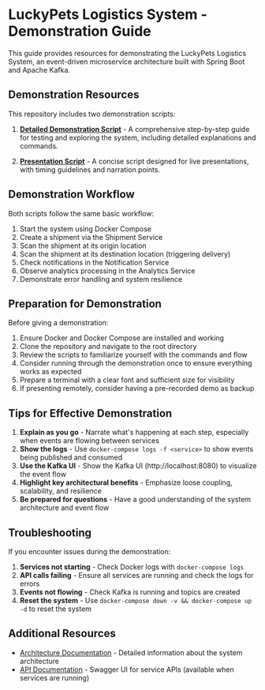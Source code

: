 # LuckyPets Logistics System - Demonstration Guide

This guide provides resources for demonstrating the LuckyPets Logistics System, an event-driven microservice architecture built with Spring Boot and Apache Kafka.

## Demonstration Resources

This repository includes two demonstration scripts:

1. **[Detailed Demonstration Script](demo_script.md)** - A comprehensive step-by-step guide for testing and exploring the system, including detailed explanations and commands.

2. **[Presentation Script](presentation_script.md)** - A concise script designed for live presentations, with timing guidelines and narration points.

## Demonstration Workflow

Both scripts follow the same basic workflow:

1. Start the system using Docker Compose
2. Create a shipment via the Shipment Service
3. Scan the shipment at its origin location
4. Scan the shipment at its destination location (triggering delivery)
5. Check notifications in the Notification Service
6. Observe analytics processing in the Analytics Service
7. Demonstrate error handling and system resilience

## Preparation for Demonstration

Before giving a demonstration:

1. Ensure Docker and Docker Compose are installed and working
2. Clone the repository and navigate to the root directory
3. Review the scripts to familiarize yourself with the commands and flow
4. Consider running through the demonstration once to ensure everything works as expected
5. Prepare a terminal with a clear font and sufficient size for visibility
6. If presenting remotely, consider having a pre-recorded demo as backup

## Tips for Effective Demonstration

1. **Explain as you go** - Narrate what's happening at each step, especially when events are flowing between services
2. **Show the logs** - Use `docker-compose logs -f <service>` to show events being published and consumed
3. **Use the Kafka UI** - Show the Kafka UI (http://localhost:8080) to visualize the event flow
4. **Highlight key architectural benefits** - Emphasize loose coupling, scalability, and resilience
5. **Be prepared for questions** - Have a good understanding of the system architecture and event flow

## Troubleshooting

If you encounter issues during the demonstration:

1. **Services not starting** - Check Docker logs with `docker-compose logs`
2. **API calls failing** - Ensure all services are running and check the logs for errors
3. **Events not flowing** - Check Kafka is running and topics are created
4. **Reset the system** - Use `docker-compose down -v && docker-compose up -d` to reset the system

## Additional Resources

- [Architecture Documentation](docs/architecture.md) - Detailed information about the system architecture
- [API Documentation](http://localhost:8081/swagger-ui.html) - Swagger UI for service APIs (available when services are running)
